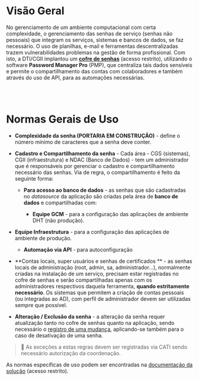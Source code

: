 # Visão Geral
No gerenciamento de um ambiente computacional com certa complexidade, o gerenciamento das senhas de serviço (senhas não pessoais) que integram os serviços, sistemas e bancos de dados, se faz necessário. O uso de planilhas, e-mail e ferramentas descentralizadas trazem vulnerabilidades problemas na gestão de forma profissional. Com isto, a DTI/CGII implantou um **[cofre de senhas](https://git.capes.gov.br/cgii/seguranca/pmp)** (acesso restrito), utilizando o software **Password Manager Pro** (PMP), que centraliza tais dados sensíveis e permite o compartilhamento das contas com colaboradores e também através do uso de API, para as automações necessárias.

<br><br>

# Normas Gerais de Uso

* **Complexidade da senha (PORTARIA EM CONSTRUÇÃO)** - define o número mínimo de caracteres que a senha deve conter.

* **Cadastro e Compartilhamento da senha** - Cada área - CGS (sistemas), CGII (infraestrutura) e NDAC (Banco de Dados) - tem um administrador que é responsáveis por gerenciar o cadastro e compartilhamento necessário das senhas. Via de regra, o compartilhamento é feito da seguinte forma:

  * **Para acesso ao banco de dados** - as senhas que são cadastradas no *datasource* da aplicação são criadas pela área de **banco de dados** e compartilhadas com:

    * **Equipe GCM** - para a configuração das aplicações de ambiente DHT (não produção).
* **Equipe Infraestrutura** - para a configuração das aplicações de ambiente de produção.
    * **Automação via API** - para autoconfiguração
* **Contas locais, super usuários e senhas de certificados ** - as senhas locais de administração (root, admin, sa, administrador...), normalmente criadas na instalação de um serviço, precisam estar registradas no cofre de senhas e serão compartilhadas apenas com os administradores respectivos daquela ferramenta, **quando estritamente necessário**. Os sistemas que permitem a criação de contas pessoais (ou integradas ao AD), com perfil de administrador devem ser utilizadas sempre que possível.
  
* **Alteração / Exclusão da senha** - a alteração da senha requer atualização tanto no cofre de senhas quanto na aplicação, sendo necessário o [registro de uma mudança](https://git.capes.gov.br/cgii/ccm/gmud/wikis/home), aplicando-se também para o caso de desativação de uma senha.

> :blue_book: As exceções a estas regras devem ser registradas via CATI sendo necessário autorização da coordenação.

As normas específicas de uso podem ser encontradas na [documentação da solução](https://git.capes.gov.br/cgii/seguranca/pmp/wikis/home) (acesso restrito).